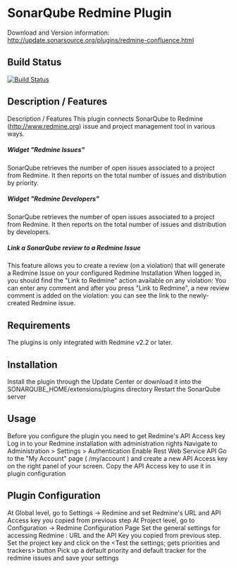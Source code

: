 

SonarQube Redmine  Plugin
==========================
Download and Version information: http://update.sonarsource.org/plugins/redmine-confluence.html

## Build Status
[![Build Status](https://sonarplugins.ci.cloudbees.com/job/redmine/buildStatus/icon?job=check-manifest)](https://sonarplugins.ci.cloudbees.com/job/redmine)

## Description / Features
Description / Features
This plugin connects SonarQube to Redmine (http://www.redmine.org) issue and project management tool in various ways.
##### Widget "Redmine Issues"
SonarQube retrieves the number of open issues associated to a project from Redmine. It then reports on the total number of issues and distribution by priority.
##### Widget "Redmine Developers"
SonarQube retrieves the number of open issues associated to a project from Redmine. It then reports on the total number of issues and distribution by developers.
##### Link a SonarQube review to a Redmine Issue
This feature allows you to create a review (on a violation) that will generate a Redmine Issue on your configured Redmine Installation
When logged in, you should find the "Link to Redmine" action available on any violation:
You can enter any comment and after you press "Link to Redmine", a new review comment is added on the violation: you can see the link to the newly-created Redmine issue.

## Requirements
The plugins is only integrated with Redmine v2.2 or later.

## Installation
Install the plugin through the Update Center or download it into the SONARQUBE_HOME/extensions/plugins directory
Restart the SonarQube server

## Usage
Before you configure the plugin you need to get Redmine's API Access key
Log in to your Redmine installation with administration rights
Navigate to Administration > Settings > Authentication
Enable Rest Web Service API
Go to the "My Account" page ( /my/account ) and create a new API Access key on the right panel of your screen.
Copy the API Access key to use it in plugin configuration

## Plugin Configuration 
At Global level, go to Settings -> Redmine and set Redmine's URL and API Access key you copied from previous step 
At Project level, go to Configuration -> Redmine Configuration Page
Set the general settings for accessing Redmine : URL and the API Key you copied from previous step.
Set the project key and click on the <Test the settings; gets priorities and trackers> button
Pick up a default priority and default tracker for the redmine issues and save your settings
